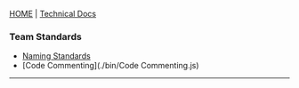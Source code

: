 [HOME] | [Technical Docs]

### Team Standards
- [Naming Standards]()
- [Code Commenting](./bin/Code Commenting.js)

---



[HOME]: ./
[Technical Docs]: ../techdocs
[User Docs]: ../userdocs
[CHANGELOG]: ./docs/CHANGELOG.md
[README]: ./docs/README.md
[VHP PORTAL]: https://vhpportal.com/
[DEV PORTAL]: http://dev.vhpportal.com/
